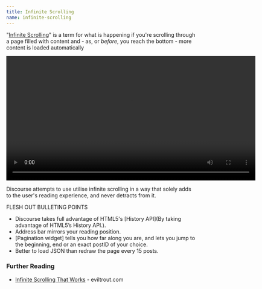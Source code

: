 ```yaml
---
title: Infinite Scrolling
name: infinite-scrolling
---
```


"[Infinite Scrolling](http://www.smashingmagazine.com/2013/05/03/infinite-scrolling-lets-get-to-the-bottom-of-this/)" is a term for what is happening if you're scrolling through a page filled with content and - as, or *before*, you reach the bottom - more content is loaded automatically

<p>
  <video width="660" autoplay loop>
  <source src="../../public/resources/infinite-scrolling.mp4" type="video/mp4">
Your browser does not support the video tag.
</video>
</p>

Discourse attempts to use utilise infinite scrolling in a way that solely adds to the user's reading experience, and never detracts from it.

FLESH OUT BULLETING POINTS

- Discourse takes full advantage of HTML5's [History API](By taking advantage of HTML5’s History API.).
- Address bar mirrors your reading position.
- [Pagination widget] tells you how far along you are, and lets you jump to the beginning, end or an exact postID of your choice.
- Better to load JSON than redraw the page every 15 posts.


### Further Reading

- [Infinite Scrolling That Works](http://eviltrout.com/2013/02/16/infinite-scrolling-that-works.html) - eviltrout.com
